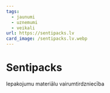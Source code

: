 ```yaml
---
tags:
  - jaunumi
  - uznemumi
  - veikali
url: https://sentipacks.lv
card_image: /sentipacks.lv.webp
---
```


# Sentipacks

Iepakojumu materiālu vairumtirdzniecība
